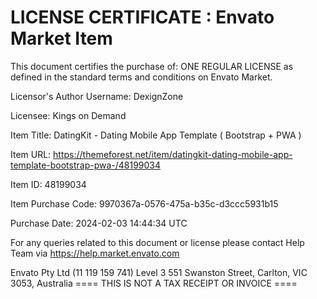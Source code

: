 LICENSE CERTIFICATE : Envato Market Item
==============================================

This document certifies the purchase of:
ONE REGULAR LICENSE
as defined in the standard terms and conditions on Envato Market.

Licensor's Author Username:
DexignZone

Licensee:
Kings on Demand

Item Title:
DatingKit - Dating Mobile App Template ( Bootstrap + PWA )

Item URL:
https://themeforest.net/item/datingkit-dating-mobile-app-template-bootstrap-pwa-/48199034

Item ID:
48199034

Item Purchase Code:
9970367a-0576-475a-b35c-d3ccc5931b15

Purchase Date:
2024-02-03 14:44:34 UTC

For any queries related to this document or license please contact Help Team via https://help.market.envato.com

Envato Pty Ltd (11 119 159 741)
Level 3 551 Swanston Street, Carlton, VIC 3053, Australia
==== THIS IS NOT A TAX RECEIPT OR INVOICE ====
